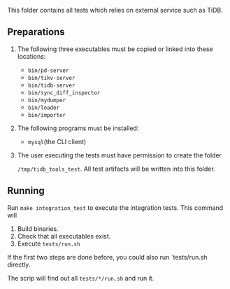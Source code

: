 

This folder contains all tests which relies on external service such as TiDB.

## Preparations

1. The following three executables must be copied or linked into these locations:

   - `bin/pd-server`
   - `bin/tikv-server`
   - `bin/tidb-server`
   - `bin/sync_diff_inspector`
   - `bin/mydumper`
   - `bin/loader`
   - `bin/importer`

2. The following programs must be installed:

   - `mysql`(the CLI client)

3. The user executing the tests must have permission to create the folder

   `/tmp/tidb_tools_test`. All test artifacts will be written into this folder.

## Running

Run `make integration_test` to execute the integration tests. This command will

1. Build binaries.
2. Check that all executables exist.
3. Execute `tests/run.sh`

If the first two steps are done before, you could also run `tests/run.sh directly.

The scrip will find out all `tests/*/run.sh` and run it.
